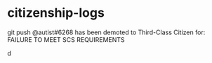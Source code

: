 # citizenship-logs

git push @autist#6268 has been demoted to Third-Class Citizen for: FAILURE TO MEET SCS REQUIREMENTS

d
